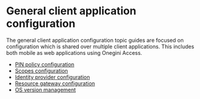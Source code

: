 # General client application configuration

The general client application configuration topic guides are focused on configuration which is shared over multiple client applications. This includes both 
mobile as web applications using Onegini Access.  

* [PIN policy configuration](pin-policy/pin-policy.md)
* [Scopes configuration](scopes/scopes.md) 
* [Identity provider configuration](identity-providers/identity-providers.md)
* [Resource gateway configuration](resource-gateway/resource-gateway.md)
* [OS version management](os-version-configuration/os-version-configuration.md)